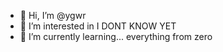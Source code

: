 - 👋 Hi, I’m @ygwr
- 👀 I’m interested in I DONT KNOW YET
- 🌱 I’m currently learning... everything from zero

<!---
ygwr/ygwr is a ✨ special ✨ repository because its `README.md` (this file) appears on your GitHub profile.
You can click the Preview link to take a look at your changes.
--->
